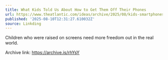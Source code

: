 ```yaml
---
title: What Kids Told Us About How to Get Them Off Their Phones
url: https://www.theatlantic.com/ideas/archive/2025/08/kids-smartphones-play-freedom/683742/
published: '2025-08-10T12:31:27.610032Z'
source: Linkding
---
```

Children who were raised on screens need more freedom out in the real world.

Archive link: https://archive.is/rhYsY